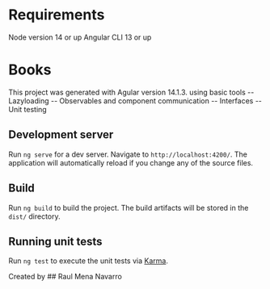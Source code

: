 # Requirements
Node version 14 or up
Angular CLI 13 or up
# Books

This project was generated with Agular version 14.1.3. using basic tools
 -- Lazyloading
 -- Observables and component communication
 -- Interfaces
 -- Unit testing

## Development server

Run `ng serve` for a dev server. Navigate to `http://localhost:4200/`. The application will automatically reload if you change any of the source files.

## Build

Run `ng build` to build the project. The build artifacts will be stored in the `dist/` directory.

## Running unit tests

Run `ng test` to execute the unit tests via [Karma](https://karma-runner.github.io).

Created by ## Raul Mena Navarro